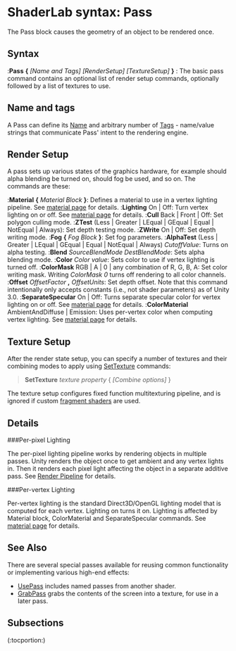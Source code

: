 ShaderLab syntax: Pass
======================

The Pass block causes the geometry of an object to be rendered once.

Syntax
------

:__Pass__ __{__ _[Name and Tags] [RenderSetup] [TextureSetup]_ __}__ : The basic pass command contains an optional list of render setup commands, optionally followed by a list of textures to use.

Name and tags
-------------


A Pass can define its [Name](SL-Name.html) and arbitrary number of [Tags](SL-PassTags.html) - name/value strings that communicate Pass' intent to the rendering engine.

Render Setup
------------


A pass sets up various states of the graphics hardware, for example should alpha blending be turned on, should fog be used, and so on. The commands are these:

:__Material__ __{__ _Material Block_ __}__: Defines a material to use in a vertex lighting pipeline. See [material page](SL-Material.html) for details.
:__Lighting__ On | Off: Turn vertex lighting on or off. See [material page](SL-Material.html) for details.
:__Cull__ Back | Front | Off: Set polygon culling mode.
:__ZTest__ (Less | Greater | LEqual | GEqual | Equal | NotEqual | Always): Set depth testing mode.
:__ZWrite__ On | Off: Set depth writing mode.
:__Fog__ __{__ _Fog Block_ __}__: Set fog parameters.
:__AlphaTest__ (Less | Greater | LEqual | GEqual | Equal | NotEqual | Always) _CutoffValue_: Turns on alpha testing.
:__Blend__ _SourceBlendMode_ _DestBlendMode_: Sets alpha blending mode.
:__Color__ _Color value_: Sets color to use if vertex lighting is turned off.
:__ColorMask__ RGB | A | 0 | any combination of R, G, B, A: Set color writing mask. Writing _ColorMask 0_ turns off rendering to all color channels.
:__Offset__ _OffsetFactor_ __,__ _OffsetUnits_: Set depth offset. Note that this command intentionally only accepts constants (i.e., not shader parameters) as of Unity 3.0.
:__SeparateSpecular__ On | Off: Turns separate specular color for vertex lighting on or off. See [material page](SL-Material.html) for details.
:__ColorMaterial__ AmbientAndDiffuse | Emission: Uses per-vertex color when computing vertex lighting. See [material page](SL-Material.html) for details.

Texture Setup
-------------


After the render state setup, you can specify a number of textures and their combining modes to apply using [SetTexture](SL-SetTexture.html) commands:
>__SetTexture__ _texture property_ { _[Combine options]_ }

The texture setup configures fixed function multitexturing pipeline, and is ignored if custom [fragment shaders](SL-ShaderPrograms.html) are used.


Details
-------


###Per-pixel Lighting

The per-pixel lighting pipeline works by rendering objects in multiple passes. Unity renders the object once to get ambient and any vertex lights in. Then it renders each pixel light affecting the object in a separate additive pass. See [Render Pipeline](SL-RenderPipeline.html) for details.

###Per-vertex Lighting

Per-vertex lighting is the standard Direct3D/OpenGL lighting model that is computed for each vertex. <span class=component>Lighting on</span> turns it on. Lighting is affected by <span class=keyword>Material</span> block, <span class=keyword>ColorMaterial</span> and <span class=keyword>SeparateSpecular</span> commands.  See [material page](SL-Material.html) for details.

See Also
--------


There are several special passes available for reusing common functionality or implementing various high-end effects:
* [UsePass](SL-UsePass.html) includes named passes from another shader.
* [GrabPass](SL-GrabPass.html) grabs the contents of the screen into a texture, for use in a later pass.

Subsections
-----------


(:tocportion:)

